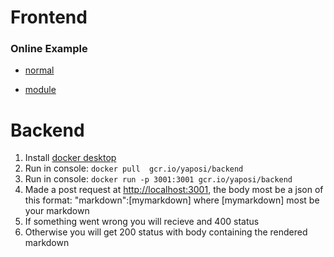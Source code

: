 # Frontend 
### Online Example
* [normal](https://storage.googleapis.com/yaposi/example/fetching/normal/index.html)

* [module](https://storage.googleapis.com/yaposi/example/fetching/module/index.html)

# Backend
  1. Install [docker desktop](https://www.docker.com/products/docker-desktop)
  2. Run in console:  `docker pull  gcr.io/yaposi/backend`
  3. Run in console:  `docker run -p 3001:3001 gcr.io/yaposi/backend`
  4. Made a post request at [http://localhost:3001](http://localhost:3001), the body most be a json of this format:
  "markdown":[mymarkdown] where [mymarkdown] most be your markdown
  5. If something went wrong you will recieve and 400 status
  5. Otherwise you will get 200 status with body containing the rendered markdown
  